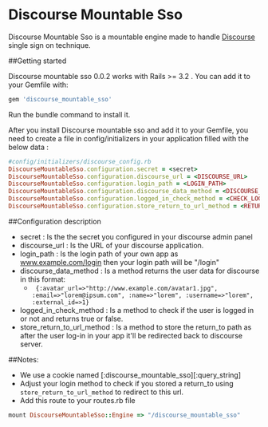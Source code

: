 # Discourse Mountable Sso

Discourse Mountable Sso is a mountable engine made to handle [Discourse](https://github.com/discourse/discourse/) single sign on technique.

##Getting started

Discourse mountable sso 0.0.2 works with Rails >= 3.2 . You can add it to your Gemfile with:

```ruby
gem 'discourse_mountable_sso'
```

Run the bundle command to install it.

After you install Discourse mountable sso and add it to your Gemfile, you need to create a file in config/initializers in your application filled with the below data :


```ruby
#config/initializers/discourse_config.rb
DiscourseMountableSso.configuration.secret = <secret>
DiscourseMountableSso.configuration.discourse_url = <DISCOURSE_URL>	
DiscourseMountableSso.configuration.login_path = <LOGIN_PATH>
DiscourseMountableSso.configuration.discourse_data_method = <DISCOURSE_DATA_METHOD>
DiscourseMountableSso.configuration.logged_in_check_method = <CHECK_LOGIN_METHOD>
DiscourseMountableSso.configuration.store_return_to_url_method = <RETURN_TO_URL_METHOD>
```
##Configuration description

* secret : Is the the secret you configured in your discourse admin panel
* discourse_url : Is the URL of your discourse application.
* login_path : Is the login path of your own app as www.example.com/login then your login path will be "/login"
* discourse_data_method : Is a method returns the user data for discourse in this format:
    * ``` {:avatar_url=>"http://www.example.com/avatar1.jpg", :email=>"lorem@ipsum.com", :name=>"lorem", :username=>"lorem", :external_id=>1}```
* logged_in_check_method : Is a method to check if the user is logged in or not and returns true or false.
* store_return_to_url_method : Is a method to store the return_to path as after the user log-in in your app it'll be redirected back to discourse server.

##Notes: 
  * We use a cookie named [:discourse_mountable_sso][:query_string]
  * Adjust your login method to check if you stored a return_to using ``` store_return_to_url_method ``` to redirect to this url.
  * Add this route to your routes.rb file   
   ```ruby
   mount DiscourseMountableSso::Engine => "/discourse_mountable_sso"
   ```

   

